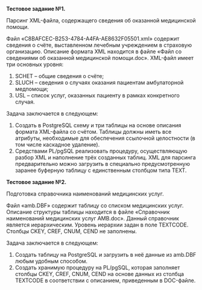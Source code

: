 **Тестовое задание №1.**

Парсинг XML-файла, содержащего сведения об оказанной медицинской помощи.

Файл «C8BAFCEC-B253-4784-A4FA-AE8632F05501.xml» содержит сведения о счёте, выставленном лечебным учреждением в страховую организацию. Описание формата XML находится в файле «Файл со сведениями об оказанной медицинской помощи.doc». XML-файл имеет три основных уровня:
1.	SCHET –  общие сведения о счёте;
2.	SLUCH – сведения о случаях оказания пациентам амбулаторной медпомощи;
3.	USL – список услуг, оказанных пациенту в рамках конкретного случая.

Задача заключается в следующем:
1.	Создать в PostgreSQL схему и три таблицы на основе описания формата XML-файла со счётом. Таблицы должны иметь все атрибуты, необходимые для обеспечения ссылочной целостности (в том числе каскадное удаление).
2.	Средствами PL/pgSQL реализовать процедуру, осуществляющую разбор XML и наполнение трёх созданных таблиц. XML для парсинга предварительно можно загрузить в специально предусмотренную заранее буферную таблицу с единственным столбцом типа TEXT.

**Тестовое задание №2.**

Подготовка справочника наименований медицинских услуг.

Файл «amb.DBF» содержит таблицу со списком медицинских услуг. Описание структуры таблицы находится в файле «Справочник наименований медицинских услуг AMB.doc». Данный справочник является иерархическим. Уровень иерархии задан в поле TEXTCODE. Столбцы CKEY, CREF, CNUM, CEND не заполнены.

Задача заключается в следующем:
1.	Создать таблицу на PostgreSQL и загрузить в неё данные из amb.DBF любым удобным способом.
2.	Создать хранимую процедуру на PL/pgSQL, которая заполняет столбцы CKEY, CREF, CNUM, CEND на основе данных из столбца TEXTCODE в соответствии с описанием, приведенным в DOC-файле.
